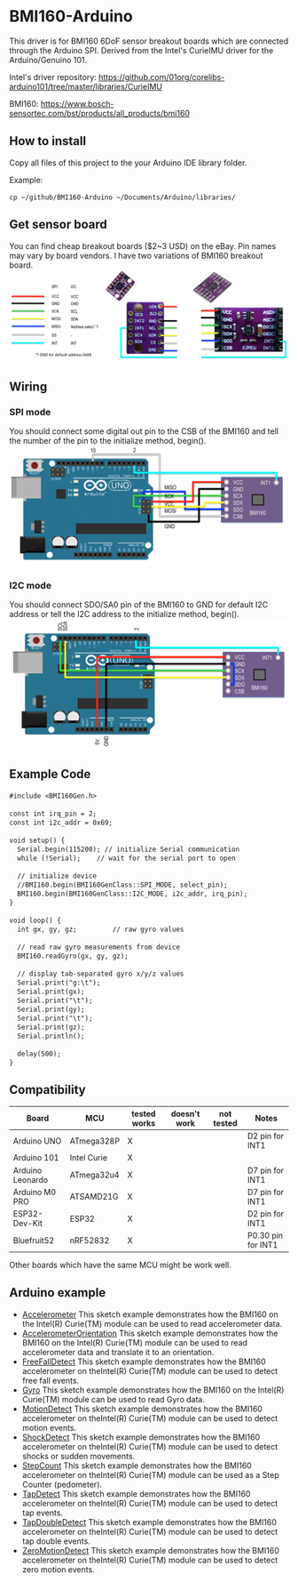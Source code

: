 # BMI160-Arduino

This driver is for BMI160 6DoF sensor breakout boards which are connected through the Arduino SPI.
Derived from the Intel's CurieIMU driver for the Arduino/Genuino 101.

Intel's driver repository: https://github.com/01org/corelibs-arduino101/tree/master/libraries/CurieIMU

BMI160: https://www.bosch-sensortec.com/bst/products/all_products/bmi160

## How to install
Copy all files of this project to the your Arduino IDE library folder.

Example:
```
cp ~/github/BMI160-Arduino ~/Documents/Arduino/libraries/
```

## Get sensor board
You can find cheap breakout boards ($2~3 USD) on the eBay.
Pin names may vary by board vendors. I have two variations of BMI160 breakout board.
![Screenshot](files/wiring3.png)

## Wiring

### SPI mode
You should connect some digital out pin to the CSB of the BMI160 and tell the number of the pin to the initialize method, begin().
![Screenshot](files/circuit.png)

### I2C mode
You should connect SDO/SA0 pin of the BMI160 to GND for default I2C address or tell the I2C address to the initialize method, begin().
![Screenshot](files/wiring2.png)

## Example Code
```
#include <BMI160Gen.h>

const int irq_pin = 2;
const int i2c_addr = 0x69;

void setup() {
  Serial.begin(115200); // initialize Serial communication
  while (!Serial);    // wait for the serial port to open

  // initialize device
  //BMI160.begin(BMI160GenClass::SPI_MODE, select_pin);
  BMI160.begin(BMI160GenClass::I2C_MODE, i2c_addr, irq_pin);
}

void loop() {
  int gx, gy, gz;         // raw gyro values

  // read raw gyro measurements from device
  BMI160.readGyro(gx, gy, gz);

  // display tab-separated gyro x/y/z values
  Serial.print("g:\t");
  Serial.print(gx);
  Serial.print("\t");
  Serial.print(gy);
  Serial.print("\t");
  Serial.print(gz);
  Serial.println();

  delay(500);
}
```

## Compatibility

Board           |MCU         |tested works|doesn't work|not tested| Notes
----------------|------------|------------|------------|----------|-----
Arduino UNO     |ATmega328P  | X          |            |          | D2 pin for INT1
Arduino 101     |Intel Curie | X          |            |          |
Arduino Leonardo|ATmega32u4  | X          |            |          | D7 pin for INT1
Arduino M0 PRO  |ATSAMD21G   | X          |            |          | D7 pin for INT1
ESP32-Dev-Kit   |ESP32       | X          |            |          | D2 pin for INT1
Bluefruit52     |nRF52832    | X          |            |          | P0.30 pin for INT1

Other boards which have the same MCU might be work well.

## Arduino example

* [Accelerometer](https://github.com/Afantor/BMI160-Arduino/tree/master/examples/Accelerometer)  This sketch example demonstrates how the BMI160 on the Intel(R) Curie(TM) module can be used to read accelerometer data.
* [AccelerometerOrientation](https://github.com/Afantor/BMI160-Arduino/tree/master/examples/AccelerometerOrientation)  This sketch example demonstrates how the BMI160 on the Intel(R) Curie(TM) module can be used to read accelerometer data and translate it to an orientation.
* [FreeFallDetect](https://github.com/Afantor/BMI160-Arduino/tree/master/examples/FreeFallDetect)  This sketch example demonstrates how the BMI160 accelerometer on theIntel(R) Curie(TM) module can be used to detect free fall events.
* [Gyro](https://github.com/Afantor/BMI160-Arduino/tree/master/examples/Gyro)  This sketch example demonstrates how the BMI160 on the Intel(R) Curie(TM) module can be used to read Gyro data.
* [MotionDetect](https://github.com/Afantor/BMI160-Arduino/tree/master/examples/MotionDetect)  This sketch example demonstrates how the BMI160 accelerometer on theIntel(R) Curie(TM) module can be used to detect motion events.
* [ShockDetect](https://github.com/Afantor/BMI160-Arduino/tree/master/examples/ShockDetect)  This sketch example demonstrates how the BMI160 accelerometer on theIntel(R) Curie(TM) module can be used to detect shocks or sudden movements.
* [StepCount](https://github.com/Afantor/BMI160-Arduino/tree/master/examples/StepCount)  This sketch example demonstrates how the BMI160 accelerometer on theIntel(R) Curie(TM) module can be used as a Step Counter (pedometer).
* [TapDetect](https://github.com/Afantor/BMI160-Arduino/tree/master/examples/TapDetect)  This sketch example demonstrates how the BMI160 accelerometer on theIntel(R) Curie(TM) module can be used to detect tap events.
* [TapDoubleDetect](https://github.com/Afantor/BMI160-Arduino/tree/master/examples/TapDoubleDetect)  This sketch example demonstrates how the BMI160 accelerometer on theIntel(R) Curie(TM) module can be used to detect tap double events.
* [ZeroMotionDetect](https://github.com/Afantor/BMI160-Arduino/tree/master/examples/ZeroMotionDetect)  This sketch example demonstrates how the BMI160 accelerometer on theIntel(R) Curie(TM) module can be used to detect zero motion events.